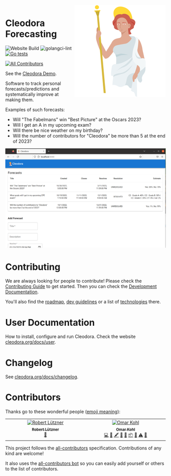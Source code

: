 <img align="right" src="./design/logo_full.png">

# Cleodora Forecasting

![Website Build](https://github.com/cleodora-forecasting/cleodora/actions/workflows/website.yml/badge.svg)
![golangci-lint](https://github.com/cleodora-forecasting/cleodora/actions/workflows/golangci-lint.yml/badge.svg)
[![Go tests](https://github.com/cleodora-forecasting/cleodora/actions/workflows/go-tests.yml/badge.svg)](https://github.com/cleodora-forecasting/cleodora/actions/workflows/go-tests.yml)
<!-- ALL-CONTRIBUTORS-BADGE:START - Do not remove or modify this section -->
[![All Contributors](https://img.shields.io/badge/all_contributors-2-orange.svg?style=flat-square)](#contributors-)
<!-- ALL-CONTRIBUTORS-BADGE:END -->

See the [Cleodora Demo](https://demo.cleodora.org/).

Software to track personal forecasts/predictions and systematically improve at
making them.

Examples of such forecasts:

* Will "The Fabelmans" win "Best Picture" at the Oscars 2023?
* Will I get an A in my upcoming exam?
* Will there be nice weather on my birthday?
* Will the number of contributors for "Cleodora" be more than 5 at the end of
  2023?

![cleosrv web frontend](website/content/docs/user/cleosrv_frontend.png "cleosrv web frontend")


# Contributing

We are always looking for people to contribute! Please check the [Contributing
Guide](CONTRIBUTING.md) to get started. Then you can check the [Development
Documentation](dev_docs/).

You'll also find the [roadmap](dev_docs/roadmap/),
[dev guidelines](dev_docs/dev_guidelines.md) or a list of
[technologies](dev_docs/technology.md) there.


# User Documentation

How to install, configure and run Cleodora. Check the website
[cleodora.org/docs/user](http://cleodora.org/docs/user).


# Changelog

See [cleodora.org/docs/changelog](https://cleodora.org/docs/changelog).


# Contributors

Thanks go to these wonderful people ([emoji meaning](https://allcontributors.org/docs/en/emoji-key)):

<!-- ALL-CONTRIBUTORS-LIST:START - Do not remove or modify this section -->
<!-- prettier-ignore-start -->
<!-- markdownlint-disable -->
<table>
  <tbody>
    <tr>
      <td align="center" valign="top" width="14.28%"><a href="https://codeberg.org/rluetzner"><img src="https://avatars.githubusercontent.com/u/14924663?v=4?s=100" width="100px;" alt="Robert Lützner"/><br /><sub><b>Robert Lützner</b></sub></a><br /><a href="#userTesting-rluetzner" title="User Testing">📓</a></td>
      <td align="center" valign="top" width="14.28%"><a href="https://github.com/omarkohl"><img src="https://avatars.githubusercontent.com/u/1420656?v=4?s=100" width="100px;" alt="Omar Kohl"/><br /><sub><b>Omar Kohl</b></sub></a><br /><a href="https://github.com/cleodora-forecasting/cleodora/commits?author=omarkohl" title="Code">💻</a> <a href="https://github.com/cleodora-forecasting/cleodora/issues?q=author%3Aomarkohl" title="Bug reports">🐛</a> <a href="#content-omarkohl" title="Content">🖋</a> <a href="https://github.com/cleodora-forecasting/cleodora/commits?author=omarkohl" title="Documentation">📖</a> <a href="#ideas-omarkohl" title="Ideas, Planning, & Feedback">🤔</a> <a href="#platform-omarkohl" title="Packaging/porting to new platform">📦</a> <a href="#promotion-omarkohl" title="Promotion">📣</a> <a href="https://github.com/cleodora-forecasting/cleodora/commits?author=omarkohl" title="Tests">⚠️</a> <a href="#userTesting-omarkohl" title="User Testing">📓</a></td>
    </tr>
  </tbody>
</table>

<!-- markdownlint-restore -->
<!-- prettier-ignore-end -->

<!-- ALL-CONTRIBUTORS-LIST:END -->
<!-- prettier-ignore-start -->
<!-- markdownlint-disable -->

<!-- markdownlint-restore -->
<!-- prettier-ignore-end -->

<!-- ALL-CONTRIBUTORS-LIST:END -->

This project follows the [all-contributors](https://allcontributors.org/) specification.
Contributions of any kind are welcome!

It also uses the [all-contributors bot](https://allcontributors.org/docs/en/bot/usage)
so you can easily add yourself or others to the list of contributors.
